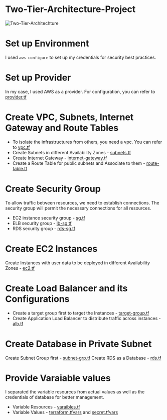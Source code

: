 # Two-Tier-Architecture-Project

![Two-Tier-Architechture](https://github.com/user-attachments/assets/0594f027-f25e-4803-b554-298c40721f6b)

# Set up Environment
I used `aws configure` to set up my credentials for security best practices. 

# Set up Provider
In my case, I used AWS as a provider. For configuration, you can refer to [provider.tf](https://github.com/Itsmejerryy/Two-Tier-Architecture/blob/main/providers.tf)

# Create VPC, Subnets, Internet Gateway and Route Tables
- To isolate the infrastructures from others, you need a vpc. You can refer to [vpc.tf](https://github.com/Itsmejerryy/Two-Tier-Architecture/blob/main/vpc.tf)
- Create Subnets in different Availability Zones - [subnets.tf](https://github.com/Itsmejerryy/Two-Tier-Architecture/blob/main/subnets.tf)
- Create Internet Gateway - [internet-gateway.tf](https://github.com/Itsmejerryy/Two-Tier-Architecture/blob/main/internet-gateway.tf)
- Create a Route Table for public subnets and Associate to them - [route-table.tf](https://github.com/Itsmejerryy/Two-Tier-Architecture/blob/main/route-table.tf)

# Create Security Group
To allow traffic between resources, we need to establish connections. The security group will permit the necessary connections for all resources.
- EC2 instance security group - [sg.tf](https://github.com/Itsmejerryy/Two-Tier-Architecture/blob/main/sg.tf)
- ELB security group - [lb-sg.tf](https://github.com/Itsmejerryy/Two-Tier-Architecture/blob/main/lb-sg.tf)
- RDS security group - [rds-sg.tf](https://github.com/Itsmejerryy/Two-Tier-Architecture/blob/main/rds-sg.tf)

# Create EC2 Instances
Create Instances with user data to be deployed in different Availability Zones - [ec2.tf](https://github.com/Itsmejerryy/Two-Tier-Architecture/blob/main/ec2.tf)

# Create Load Balancer and its Configurations
- Create a target group first to target the Instances - [target-group.tf](https://github.com/Itsmejerryy/Two-Tier-Architecture/blob/main/target-group.tf)
- Create Application Load Balancer to distribute traffic across instances - [alb.tf](https://github.com/Itsmejerryy/Two-Tier-Architecture/blob/main/alb.tf)

# Create Database in Private Subnet
Create Subnet Group first - [subnet-grp.tf](https://github.com/Itsmejerryy/Two-Tier-Architecture/blob/main/subnet-grp.tf)
Create RDS as a Database - [rds.tf](https://github.com/Itsmejerryy/Two-Tier-Architecture/blob/main/rds.tf)

# Provide Varaiable values
I separated the variable resources from actual values as well as the credentials of database for better management.
- Variable Resources - [varaibles.tf](https://github.com/Itsmejerryy/Two-Tier-Architecture/blob/main/varaibles.tf)
- Variable Values - [terraform.tfvars](https://github.com/Itsmejerryy/Two-Tier-Architecture/blob/main/terraform.tfvars) and [secret.tfvars](https://github.com/Itsmejerryy/Two-Tier-Architecture/blob/main/secret.tfvars)



